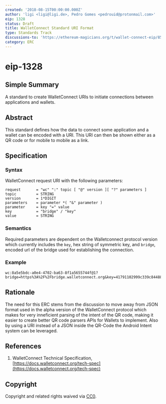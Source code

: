 ```yaml
---
created: '2018-08-15T00:00:00.000Z'
author: 'ligi <ligi@ligi.de>, Pedro Gomes <pedrouid@protonmail.com>'
eip: 1328
status: Draft
title: WalletConnect Standard URI Format
type: Standards Track
discussions-to: 'https://ethereum-magicians.org/t/wallet-connect-eip/850'
category: ERC
---
```


# eip-1328

## Simple Summary

A standard to create WalletConnect URIs to initiate connections between applications and wallets.

## Abstract

This standard defines how the data to connect some application and a wallet can be encoded with a URI. This URI can then be shown either as a QR code or for mobile to mobile as a link.

## Specification

### Syntax

WalletConnect request URI with the following parameters:

```text
request       = "wc" ":" topic [ "@" version ][ "?" parameters ]
topic         = STRING
version       = 1*DIGIT
parameters    = parameter *( "&" parameter )
parameter     = key "=" value
key           = "bridge" / "key"
value         = STRING
```

### Semantics

Required parameters are dependent on the Walletconnect protocol version which currently includes the `key`, hex string of symmetric key, and `bridge`, encoded url of the bridge used for establishing the connection.

### Example

```text
wc:8a5e5bdc-a0e4-4702-ba63-8f1a5655744f@1?bridge=https%3A%2F%2Fbridge.walletconnect.org&key=41791102999c339c844880b23950704cc43aa840f3739e365323cda4dfa89e7a
```

## Rationale

The need for this ERC stems from the discussion to move away from JSON format used in the alpha version of the WalletConnect protocol which makes for very inneficient parsing of the intent of the QR code, making it easier to create better QR code parsers APIs for Wallets to implement. Also by using a URI instead of a JSON inside the QR-Code the Android Intent system can be leveraged.

## References

1. WalletConnect Technical Specification, [https://docs.walletconnect.org/tech-spec](https://docs.walletconnect.org/tech-spec)

## Copyright

Copyright and related rights waived via [CC0](https://creativecommons.org/publicdomain/zero/1.0/).

